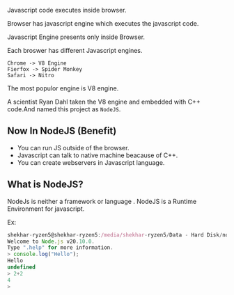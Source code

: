 Javascript code executes inside browser.

Browser has javascript engine which executes the javascript code.

Javascript Engine presents only inside Browser.

Each broswer has different Javascript engines. 

```
Chrome -> V8 Engine
Fierfox -> Spider Monkey
Safari -> Nitro 
```

The most populor engine is V8 engine.

A scientist Ryan Dahl taken the V8 engine and embedded with C++ code.And named this project as `NodeJS`.

Now In NodeJS (Benefit)
---

- You can run JS outside of the browser.
- Javascript can talk to native machine beacause of C++.
- You can create webservers in Javascript language.

## What is NodeJS?

NodeJs is neither a framework or language . NodeJS is a Runtime Environment for javascript.

Ex: 
```javascript
shekhar-ryzen5@shekhar-ryzen5:/media/shekhar-ryzen5/Data - Hard Disk/node-js$  node
Welcome to Node.js v20.10.0.
Type ".help" for more information.
> console.log("Hello");
Hello
undefined
> 2+2
4
>

```






